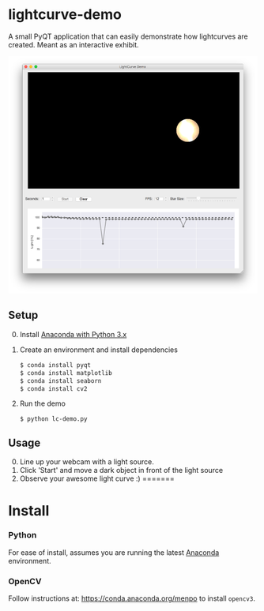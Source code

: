 # lightcurve-demo

A small PyQT application that can easily demonstrate how lightcurves are created. Meant as an interactive exhibit.

![screenshot](screenshot.png)

## Setup

0. Install [Anaconda with Python 3.x](https://www.continuum.io/downloads)
0. Create an environment and install dependencies

       $ conda install pyqt
       $ conda install matplotlib
       $ conda install seaborn
       $ conda install cv2

0. Run the demo

       $ python lc-demo.py

## Usage

0. Line up your webcam with a light source.
0. Click 'Start' and move a dark object in front of the light source
0. Observe your awesome light curve :)
=======
# Install

### Python

For ease of install, assumes you are running the latest [Anaconda](https://www.continuum.io/downloads) environment.

### OpenCV

Follow instructions at: https://conda.anaconda.org/menpo to install `opencv3`. 
